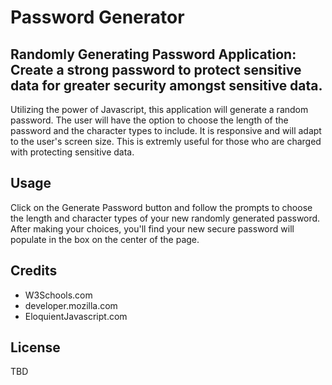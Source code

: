 # Password Generator

## Randomly Generating Password Application: Create a strong password to protect sensitive data for greater security amongst sensitive data.

Utilizing the power of Javascript, this application will generate a random password. The user will have the option to choose the length of the password and the character types to include. It is responsive and will adapt to the user's screen size. This is extremly useful for those who are charged with protecting sensitive data.

## Usage
<!-- URL Here -->

Click on the Generate Password button and follow the prompts to choose the length and character types of your new randomly generated password. After making your choices, you'll find your new secure password will populate in the box on the center of the page.

<!-- PDF Here -->

## Credits
* W3Schools.com
* developer.mozilla.com
* EloquientJavascript.com

## License
TBD



